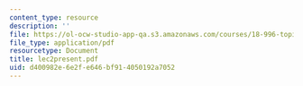 ```yaml
---
content_type: resource
description: ''
file: https://ol-ocw-studio-app-qa.s3.amazonaws.com/courses/18-996-topics-in-theoretical-computer-science-internet-research-problems-spring-2002/d400982e6e2fe646bf914050192a7052_lec2present.pdf
file_type: application/pdf
resourcetype: Document
title: lec2present.pdf
uid: d400982e-6e2f-e646-bf91-4050192a7052
---
```

